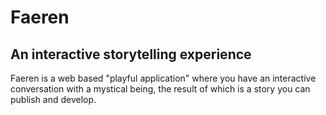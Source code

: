 # Faeren 
## An interactive storytelling experience

Faeren is a web based "playful application" where you have an interactive conversation with a mystical being, the result of which is a story you can publish and develop.

